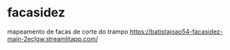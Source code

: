 # facasidez
mapeamento de facas de corte do trampo
https://batistajoao54-facasidez-main-2eclgw.streamlitapp.com/
